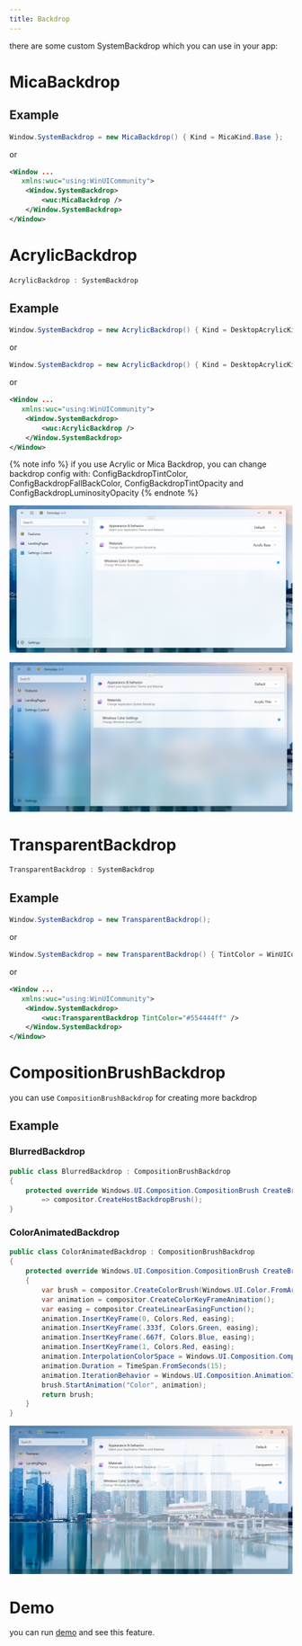 ```yaml
---
title: Backdrop
---
```

there are some custom SystemBackdrop which you can use in your app:

# MicaBackdrop

## Example

```cs
Window.SystemBackdrop = new MicaBackdrop() { Kind = MicaKind.Base };
```

or

```xml
<Window ...
   xmlns:wuc="using:WinUICommunity">
    <Window.SystemBackdrop>
        <wuc:MicaBackdrop />
    </Window.SystemBackdrop>
</Window>
```



# AcrylicBackdrop
```cs
AcrylicBackdrop : SystemBackdrop
```

## Example

```cs
Window.SystemBackdrop = new AcrylicBackdrop() { Kind = DesktopAcrylicKind.Base };
```
or
```cs
Window.SystemBackdrop = new AcrylicBackdrop() { Kind = DesktopAcrylicKind.Thin };
```

or

```xml
<Window ...
   xmlns:wuc="using:WinUICommunity">
    <Window.SystemBackdrop>
        <wuc:AcrylicBackdrop />
    </Window.SystemBackdrop>
</Window>
```

{% note info %}
if you use Acrylic or Mica Backdrop, you can change backdrop config with:
ConfigBackdropTintColor, ConfigBackdropFallBackColor, ConfigBackdropTintOpacity and ConfigBackdropLuminosityOpacity 
{% endnote %}

![WinUICommunity](https://raw.githubusercontent.com/WinUICommunity/Resources/main/WinUICommunityDocs/AcrylicBaseBackdrop.png)

![WinUICommunity](https://raw.githubusercontent.com/WinUICommunity/Resources/main/WinUICommunityDocs/AcrylicThinBackdrop.png)


# TransparentBackdrop
```cs
TransparentBackdrop : SystemBackdrop
```

## Example

```cs
Window.SystemBackdrop = new TransparentBackdrop();
```

or

```cs
Window.SystemBackdrop = new TransparentBackdrop() { TintColor = WinUICommunity.ColorHelper.GetColorFromHex("#554444ff") };
```

or

```xml
<Window ...
   xmlns:wuc="using:WinUICommunity">
    <Window.SystemBackdrop>
        <wuc:TransparentBackdrop TintColor="#554444ff" />
    </Window.SystemBackdrop>
</Window>
```


# CompositionBrushBackdrop

you can use `CompositionBrushBackdrop` for creating more backdrop

## Example
### BlurredBackdrop

```cs
public class BlurredBackdrop : CompositionBrushBackdrop
{
    protected override Windows.UI.Composition.CompositionBrush CreateBrush(Windows.UI.Composition.Compositor compositor)
        => compositor.CreateHostBackdropBrush();
}
```

### ColorAnimatedBackdrop

```cs
public class ColorAnimatedBackdrop : CompositionBrushBackdrop
{
    protected override Windows.UI.Composition.CompositionBrush CreateBrush(Windows.UI.Composition.Compositor compositor)
    {
        var brush = compositor.CreateColorBrush(Windows.UI.Color.FromArgb(255,255,0,0));
        var animation = compositor.CreateColorKeyFrameAnimation();
        var easing = compositor.CreateLinearEasingFunction();
        animation.InsertKeyFrame(0, Colors.Red, easing);
        animation.InsertKeyFrame(.333f, Colors.Green, easing);
        animation.InsertKeyFrame(.667f, Colors.Blue, easing);
        animation.InsertKeyFrame(1, Colors.Red, easing);
        animation.InterpolationColorSpace = Windows.UI.Composition.CompositionColorSpace.Hsl;
        animation.Duration = TimeSpan.FromSeconds(15);
        animation.IterationBehavior = Windows.UI.Composition.AnimationIterationBehavior.Forever;
        brush.StartAnimation("Color", animation);
        return brush;
    }
}
```


![WinUICommunity](https://raw.githubusercontent.com/WinUICommunity/Resources/main/WinUICommunityDocs/TransparentBackdrop.png)

# Demo
you can run [demo](https://github.com/WinUICommunity/WinUICommunity) and see this feature.